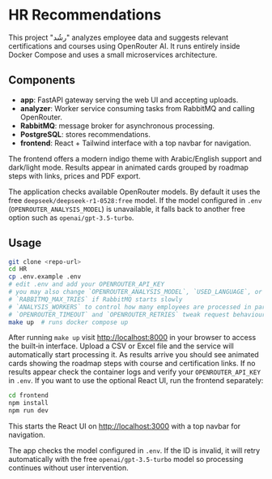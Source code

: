 # HR Recommendations

This project "رشُد" analyzes employee data and suggests relevant certifications and courses using OpenRouter AI. It runs entirely inside Docker Compose and uses a small microservices architecture.

## Components
- **app**: FastAPI gateway serving the web UI and accepting uploads.
- **analyzer**: Worker service consuming tasks from RabbitMQ and calling OpenRouter.
- **RabbitMQ**: message broker for asynchronous processing.
- **PostgreSQL**: stores recommendations.
- **frontend**: React + Tailwind interface with a top navbar for navigation.

The frontend offers a modern indigo theme with Arabic/English support and dark/light mode. Results appear in animated cards grouped by roadmap steps with links, prices and PDF export.

The application checks available OpenRouter models. By default it uses the free `deepseek/deepseek-r1-0528:free` model. If the model configured in `.env` (`OPENROUTER_ANALYSIS_MODEL`) is unavailable, it falls back to another free option such as `openai/gpt-3.5-turbo`.

## Usage
```bash
git clone <repo-url>
cd HR
cp .env.example .env
# edit .env and add your OPENROUTER_API_KEY
# you may also change `OPENROUTER_ANALYSIS_MODEL`, `USED_LANGUAGE`, or
# `RABBITMQ_MAX_TRIES` if RabbitMQ starts slowly
# `ANALYSIS_WORKERS` to control how many employees are processed in parallel
# `OPENROUTER_TIMEOUT` and `OPENROUTER_RETRIES` tweak request behaviour
make up  # runs docker compose up
```
After running `make up` visit <http://localhost:8000> in your browser to access the built‑in interface. Upload a CSV or Excel file and the service will automatically start processing it.  As results arrive you should see animated cards showing the roadmap steps with course and certification links.  If no results appear check the container logs and verify your `OPENROUTER_API_KEY` in `.env`.
If you want to use the optional React UI, run the frontend separately:
```bash
cd frontend
npm install
npm run dev
```
This starts the React UI on <http://localhost:3000> with a top navbar for navigation.

The app checks the model configured in `.env`. If the ID is invalid, it will retry automatically with the free `openai/gpt-3.5-turbo` model so processing continues without user intervention.
